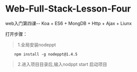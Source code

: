 # Web-Full-Stack-Lesson-Four
web入门第四课-- Koa + ES6 + MongDB + Http + Ajax + Liunx

打开步骤：

> 1.全局安装nodeppt

        npm install -g nodeppt@1.4.5
        
> 2.进入项目目录后,输入nodppt start 启动项目
